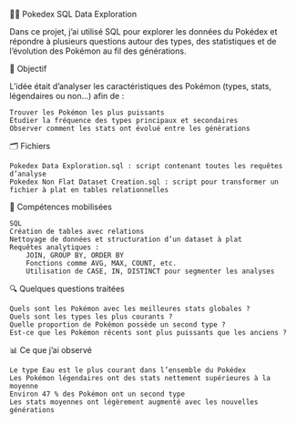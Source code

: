 🐱‍👤 Pokedex SQL Data Exploration

Dans ce projet, j’ai utilisé SQL pour explorer les données du Pokédex et répondre à plusieurs questions autour des types, des statistiques et de l’évolution des Pokémon au fil des générations.

🎯 Objectif

L’idée était d’analyser les caractéristiques des Pokémon (types, stats, légendaires ou non...) afin de :

    Trouver les Pokémon les plus puissants
    Étudier la fréquence des types principaux et secondaires
    Observer comment les stats ont évolué entre les générations

🗂️ Fichiers

    Pokedex Data Exploration.sql : script contenant toutes les requêtes d’analyse
    Pokedex Non Flat Dataset Creation.sql : script pour transformer un fichier à plat en tables relationnelles

🧠 Compétences mobilisées

    SQL
    Création de tables avec relations
    Nettoyage de données et structuration d’un dataset à plat
    Requêtes analytiques :
        JOIN, GROUP BY, ORDER BY
        Fonctions comme AVG, MAX, COUNT, etc.
        Utilisation de CASE, IN, DISTINCT pour segmenter les analyses

🔍 Quelques questions traitées

    Quels sont les Pokémon avec les meilleures stats globales ?
    Quels sont les types les plus courants ?
    Quelle proportion de Pokémon possède un second type ?
    Est-ce que les Pokémon récents sont plus puissants que les anciens ?

📊 Ce que j’ai observé

    Le type Eau est le plus courant dans l’ensemble du Pokédex
    Les Pokémon légendaires ont des stats nettement supérieures à la moyenne
    Environ 47 % des Pokémon ont un second type
    Les stats moyennes ont légèrement augmenté avec les nouvelles générations


